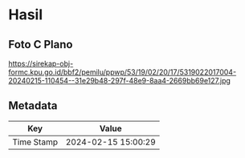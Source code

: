 # Hasil

## Foto C Plano

https://sirekap-obj-formc.kpu.go.id/bbf2/pemilu/ppwp/53/19/02/20/17/5319022017004-20240215-110454--31e29b48-297f-48e9-8aa4-2669bb69e127.jpg


## Metadata

| Key        | Value               |
| ---------- | ------------------- |
| Time Stamp | 2024-02-15 15:00:29 |



